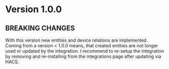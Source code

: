 # Version 1.0.0
## BREAKING CHANGES
With this version new entities and device relations are implemented. Coming from a version < 1.0.0 means, that created entities are not longer used or updated by the integration.
I recommend to re-setup the integration by removing and re-installing from the integrations page after updating via HACS.